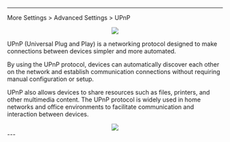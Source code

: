 
---
More Settings > Advanced Settings  > UPnP
<div style="text-align: center;">
    <img class="boxshadow" src="/images/upnpadd.png">
</div>
<p class="text">
UPnP (Universal Plug and Play) is a networking protocol designed to make connections between devices simpler and more automated. 
</p>
<p class="text">
By using the UPnP protocol, devices can automatically discover each other on the network and establish communication connections without requiring manual configuration or setup. 
</p>
<p class="text">
UPnP also allows devices to share resources such as files, printers, and other multimedia content. The UPnP protocol is widely used in home networks and office environments to facilitate communication and interaction between devices.
</p>
<div style="text-align: center;">
    <img class="boxshadow" src="/images/upnp.png">
</div>
---